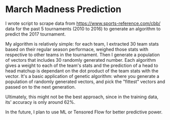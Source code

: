 # March Madness Prediction

I wrote script to scrape data from https://www.sports-reference.com/cbb/ data for the past 5 tournaments (2010 to 2016) to generate an algorithm to predict the 2017 tournament.

My algorithm is relatively simple: for each team, I extracted 30 team stats based on their regular season performace, weighed those stats with respective to other teams in the tournament. Then I generate a population of vectors that includes 30 randomly generated number. Each algorithm gives a weight to each of the team's stats and the prediction of a head to head matchup is dependant on the dot product of the team stats with the vector. It's a basic application of genetic algorithm: where you generate a population of randomly generated vectors, and pick the "fittest" vectors and passed on to the next generation.

Ultimately, this might not be the best approach, since in the training data, its' accuracy is only around 62%.

In the future, I plan to use ML or Tensored Flow for better predictive power.
